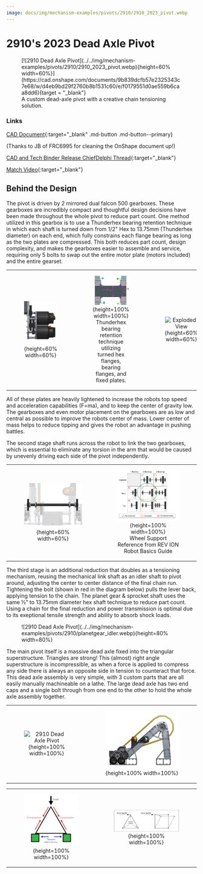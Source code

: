 ```yaml
---
image: docs/img/mechanism-examples/pivots/2910/2910_2023_pivot.webp
---
```


# 2910's 2023 Dead Axle Pivot

<figure markdown="span">
[![2910 Dead Axle Pivot](../../img/mechanism-examples/pivots/2910/2910_2023_pivot.webp){height=60% width=60%}](https://cad.onshape.com/documents/9b839dcfb57e2325343c7e68/w/d4eb9bd29f2760b8b1531c60/e/f0179551d0ae559b6caa8dd6){target = "_blank"}
<figcaption>A custom dead-axle pivot with a creative chain tensioning solution.</figcaption>
</figure>

### Links

[CAD Document](https://cad.onshape.com/documents/9b839dcfb57e2325343c7e68/w/d4eb9bd29f2760b8b1531c60/e/f0179551d0ae559b6caa8dd6 "CAD Document Link"){:target="_blank" .md-button .md-button--primary} 

(Thanks to JB of FRC6995 for cleaning the OnShape document up!)

[CAD and Tech Binder Release ChiefDelphi Thread](https://www.chiefdelphi.com/t/2910-cad-and-tech-binder-release-2023/436653 "Tech Binder Chief Delphi Thread"){:target="_blank"}

[Match Video](https://www.youtube.com/watch?v=LzgU0rbpWqY "2910 Match Video"){:target="_blank"}

## Behind the Design

The pivot is driven by 2 mirrored dual falcon 500 gearboxes. These gearboxes are incredibly compact and thoughtful design decisions have been made throughout the whole pivot to reduce part count. One method utilized in this gearbox is to use a Thunderhex bearing retention technique in which each shaft is turned down from 1/2" Hex to 13.75mm (Thunderhex diameter) on each end, which fully constrains each flange bearing as long as the two plates are compressed. This both reduces part count, design complexity, and makes the gearboxes easier to assemble and service, requiring only 5 bolts to swap out the entire motor plate (motors included) and the entire gearset.

||||
|:-:|:-:|:-:|
|<figure markdown="span">![2910 Dead Axle Pivot](../../img/mechanism-examples/pivots/2910/2910gearbox.webp){height=60% width=60%}</figure>|<figure markdown="span">![Thunderhex Pivot](../../img/mechanism-examples/pivots/2910/thunderhex_example.webp){height=100% width=100%}<figcaption>Thunderhex bearing retention technique utilizing turned hex flanges, bearing flanges, and fixed plates.</figcaption></figure>|<figure markdown="span">![Exploded View](../../img/mechanism-examples/pivots/2910/2910_exploded.webp){height=60% width=60%}</figure>|

All of these plates are heavily lightened to increase the robots top speed and acceleration capabilities (F=ma), and to keep the center of gravity low. The gearboxes and even motor placement on the gearboxes are as low and central as possible to improve the robots center of mass. Lower center of mass helps to reduce tipping and gives the robot an advantage in pushing battles.

The second stage shaft runs across the robot to link the two gearboxes, which is essential to eliminate any torsion in the arm that would be caused by unevenly driving each side of the pivot independently.

|||
|:-:|:-:|
|<figure markdown="span">![2910 Dead Axle Pivot](../../img/mechanism-examples/pivots/2910/pivot_link.webp){height=60% width=60%}</figure>|<figure markdown="span">![2910 Dead Axle Pivot](../../img/mechanism-examples/pivots/2910/bearings.webp){height=100% width=100%}<figcaption>Wheel Support Reference from REV ION Robot Basics Guide</figcaption></figure>|

The third stage is an additional reduction that doubles as a tensioning mechanism,  reusing the mechanical link shaft as an idler shaft to pivot around, adjusting the center to center distance of the final chain run. Tightening the bolt (shown in red in the diagram below) pulls the lever back, applying tension to the chain. The planet gear & sprocket shaft uses the same ½” to 13.75mm diameter hex shaft technique to reduce part count. Using a chain for the final reduction and power transmission is optimal due to its exeptional tensile strength and ability to absorb shock loads.

<figure markdown="span">![2910 Dead Axle Pivot](../../img/mechanism-examples/pivots/2910/planetgear_idler.webp){height=80% width=80%}</figure>

The main pivot itself is a massive dead axle fixed into the triangular superstructure. Triangles are strong! This (almost) right angle superstructure is incompressible, as when a force is applied to compress any side there is always an opposite side in tension to counteract that force. This dead axle assembly is very simple, with 3 custom parts that are all easily manually machineable on a lathe. The large dead axle has two end caps and a single bolt through from one end to the other to hold the whole axle assembly together.

|||
|:-:|:-:|
|<figure markdown="span">![2910 Dead Axle Pivot](../../img/mechanism-examples/pivots/2910/deadaxle_retention.webp){height=100% width=100%}</figure>|<figure markdown="span">![2910 Dead Axle Pivot](../../img/mechanism-examples/pivots/2910/aframe2.webp){height=100% width=100%}</figure>|

|||
|:-:|:-:|
|<figure markdown="span">![2910 Dead Axle Pivot](../../img/mechanism-examples/pivots/2910/triangles.webp){height=100% width=100%}</figure>|<figure markdown="span">![2910 Dead Axle Pivot](../../img/mechanism-examples/pivots/2910/triangles2.webp){height=100% width=100%}</figure>|

<br>
